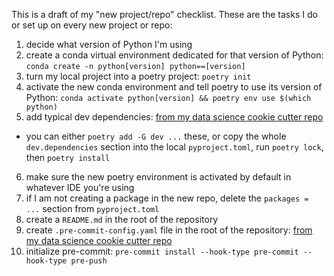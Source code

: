This is a draft of my "new project/repo" checklist. 
These are the tasks I do or set up on every new project or repo:
1. decide what version of Python I'm using
2. create a conda virtual environment dedicated for that version of Python: `conda create -n python[version] python==[version]`
3. turn my local project into a poetry project: `poetry init`
4. activate the new conda environment and tell poetry to use its version of Python: `conda activate python[version] && poetry env use $(which python)`
5. add typical dev dependencies: [from my data science cookie cutter repo](https://github.com/jcorrado76/data-science-cookie-cutter-with-package/blob/main/%7B%7B%20cookiecutter.project_name%20%7D%7D/pyproject.toml)
  * you can either `poetry add -G dev ...` these, or copy the whole `dev.dependencies` section into the local `pyproject.toml`, run `poetry lock`, then `poetry install`
6. make sure the new poetry environment is activated by default in whatever IDE you're using
7. if I am not creating a package in the new repo, delete the `packages = ...` section from `pyproject.toml`
8. create a `README.md` in the root of the repository
9. create `.pre-commit-config.yaml` file in the root of the repository: [from my data science cookie cutter repo](https://github.com/jcorrado76/data-science-cookie-cutter-with-package/blob/main/%7B%7B%20cookiecutter.project_name%20%7D%7D/.pre-commit-config.yaml)
10. initialize pre-commit: `pre-commit install --hook-type pre-commit --hook-type pre-push`
